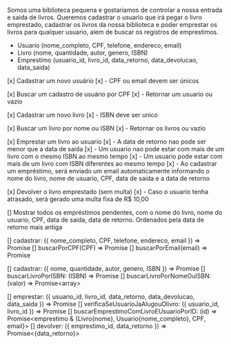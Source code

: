 <!-- Reuniao -->

Somos uma biblioteca pequena e gostariamos de controlar a nossa entrada e saida de livros. Queremos cadastrar o usuario que irá pegar
o livro emprestado, cadastrar os livros da nossa biblioteca e poder emprestar os livros para qualquer usuario, alem de buscar os registros de emprestimos.

<!-- Dados -->

- Usuario (nome_completo, CPF, telefone, endereco, email)
- Livro (nome, quantidade, autor, genero, ISBN)
- Emprestimo (usuario_id, livro_id, data_retorno, data_devolucao, data_saida)

<!-- UseCases (Regras de negócio) -->

[x] Cadastrar um novo usuário
[x] - CPF ou email devem ser únicos

[x] Buscar um cadastro de usuário por CPF
[x] - Retornar um usuario ou vazio

[x] Cadastrar um novo livro
[x] - ISBN deve ser unico

[x] Buscar um livro por nome ou ISBN
[x] - Retornar os livros ou vazio

[x] Emprestar um livro ao usuario
[x] - A data de retorno nao pode ser menor que a data de saida
[x] - Um usuario nao pode estar com mais de um livro com o mesmo ISBN ao mesmo tempo
[x] - Um usuario pode estar com mais de um livro com ISBN diferentes ao mesmo tempo
[x] - Ao cadastrar um empréstimo, será enviado um email automaticamente informando o nome do livro, nome de usuario, CPF, data de saida e a data de retorno

[x] Devolver o livro emprestado (sem multa)
[x] - Caso o usuario tenha atrasado, será gerado uma multa fixa de R$ 10,00

[] Mostrar todos os empréstimos pendentes, com o nome do livro, nome do usuario, CPF, data de saida, data de retorno. Ordenados pela data de
retorno mais antiga

<!-- Estruturas -->

<!-- Usuarios Repository -->

[] cadastrar: ({ nome_completo, CPF, telefone, endereco, email }) => Promise<void>
[] buscarPorCPF(CPF) => Promise<boolean>
[] buscarPorEmail(email) => Promise<boolean>

<!-- Livros Repository -->

[] cadastrar: ({ nome, quantidade, autor, genero, ISBN }) => Promise<void>
[] buscarLivroPorISBN: (ISBN) => Promise<boolean>
[] buscarLivroPorNomeOuISBN: (valor) => Promise<array<Livro>>

<!-- Emprestimos Repository -->

[] emprestar: ({ usuario_id, livro_id, data_retorno, data_devolucao, data_saida }) => Promise<void>
[] verificaSeUsuarioJaAlugouOlivro: ({ usuario_id, livro_id }) => Promise<boolean>
[] buscarEmprestimoComLivroEUsuarioPorID: (id) => Promise<emprestimo & {Livro{nome}, Usuario{nome_completo}, CPF, email}>
[] devolver: ({ emprestimo_id, data_retorno }) => Promise<{data_retorno}>
